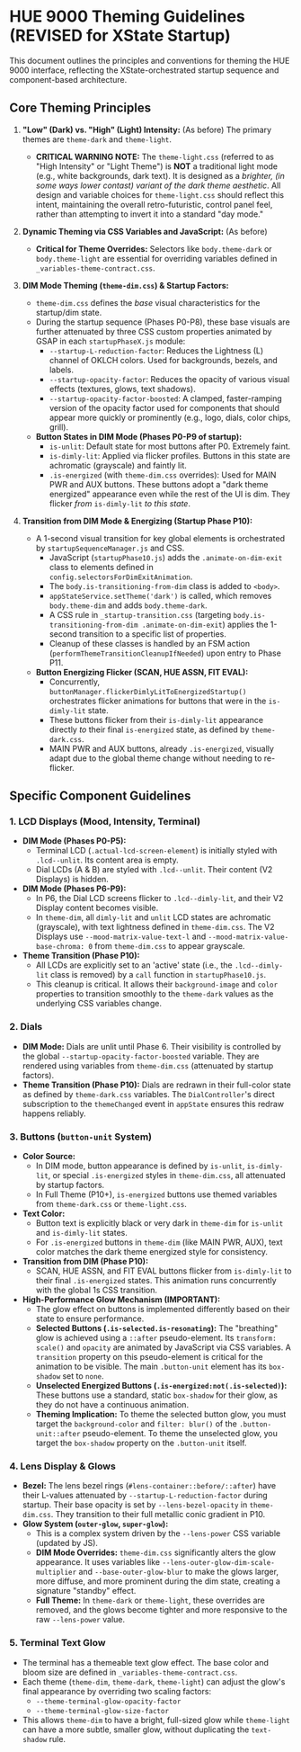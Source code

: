 # HUE 9000 Theming Guidelines (REVISED for XState Startup)

This document outlines the principles and conventions for theming the HUE 9000 interface, reflecting the XState-orchestrated startup sequence and component-based architecture.

## Core Theming Principles

1.  **"Low" (Dark) vs. "High" (Light) Intensity:** (As before) The primary themes are `theme-dark` and `theme-light`.
    *   **CRITICAL WARNING NOTE:** The `theme-light.css` (referred to as "High Intensity" or "Light Theme") is **NOT** a traditional light mode (e.g., white backgrounds, dark text). It is designed as a *brighter, (in some ways lower contast) variant of the dark theme aesthetic*. All design and variable choices for `theme-light.css` should reflect this intent, maintaining the overall retro-futuristic, control panel feel, rather than attempting to invert it into a standard "day mode."

2.  **Dynamic Theming via CSS Variables and JavaScript:** (As before)
    *   **Critical for Theme Overrides:** Selectors like `body.theme-dark` or `body.theme-light` are essential for overriding variables defined in `_variables-theme-contract.css`.

3.  **DIM Mode Theming (`theme-dim.css`) & Startup Factors:**
    *   `theme-dim.css` defines the *base* visual characteristics for the startup/dim state.
    *   During the startup sequence (Phases P0-P8), these base visuals are further attenuated by three CSS custom properties animated by GSAP in each `startupPhaseX.js` module:
        *   `--startup-L-reduction-factor`: Reduces the Lightness (L) channel of OKLCH colors. Used for backgrounds, bezels, and labels.
        *   `--startup-opacity-factor`: Reduces the opacity of various visual effects (textures, glows, text shadows).
        *   `--startup-opacity-factor-boosted`: A clamped, faster-ramping version of the opacity factor used for components that should appear more quickly or prominently (e.g., logo, dials, color chips, grill).
    *   **Button States in DIM Mode (Phases P0-P9 of startup):**
        *   `is-unlit`: Default state for most buttons after P0. Extremely faint.
        *   `is-dimly-lit`: Applied via flicker profiles. Buttons in this state are achromatic (grayscale) and faintly lit.
        *   `.is-energized` (with `theme-dim.css` overrides): Used for MAIN PWR and AUX buttons. These buttons adopt a "dark theme energized" appearance even while the rest of the UI is dim. They flicker *from* `is-dimly-lit` *to this state*.

4.  **Transition from DIM Mode & Energizing (Startup Phase P10):**
    *   A 1-second visual transition for key global elements is orchestrated by `startupSequenceManager.js` and CSS.
        *   JavaScript (`startupPhase10.js`) adds the `.animate-on-dim-exit` class to elements defined in `config.selectorsForDimExitAnimation`.
        *   The `body.is-transitioning-from-dim` class is added to `<body>`.
        *   `appStateService.setTheme('dark')` is called, which removes `body.theme-dim` and adds `body.theme-dark`.
        *   A CSS rule in `_startup-transition.css` (targeting `body.is-transitioning-from-dim .animate-on-dim-exit`) applies the 1-second transition to a specific list of properties.
        *   Cleanup of these classes is handled by an FSM action (`performThemeTransitionCleanupIfNeeded`) upon entry to Phase P11.
    *   **Button Energizing Flicker (SCAN, HUE ASSN, FIT EVAL):**
        *   Concurrently, `buttonManager.flickerDimlyLitToEnergizedStartup()` orchestrates flicker animations for buttons that were in the `is-dimly-lit` state.
        *   These buttons flicker from their `is-dimly-lit` appearance directly *to* their final `is-energized` state, as defined by `theme-dark.css`.
        *   MAIN PWR and AUX buttons, already `.is-energized`, visually adapt due to the global theme change without needing to re-flicker.

## Specific Component Guidelines

### 1. LCD Displays (Mood, Intensity, Terminal)
*   **DIM Mode (Phases P0-P5):**
    *   Terminal LCD (`.actual-lcd-screen-element`) is initially styled with `.lcd--unlit`. Its content area is empty.
    *   Dial LCDs (A & B) are styled with `.lcd--unlit`. Their content (V2 Displays) is hidden.
*   **DIM Mode (Phases P6-P9):**
    *   In P6, the Dial LCD screens flicker to `.lcd--dimly-lit`, and their V2 Display content becomes visible.
    *   In `theme-dim`, all `dimly-lit` and `unlit` LCD states are achromatic (grayscale), with text lightness defined in `theme-dim.css`. The V2 Displays use `--mood-matrix-value-text-l` and `--mood-matrix-value-base-chroma: 0` from `theme-dim.css` to appear grayscale.
*   **Theme Transition (Phase P10):**
    *   All LCDs are explicitly set to an 'active' state (i.e., the `.lcd--dimly-lit` class is removed) by a `call` function in `startupPhase10.js`.
    *   This cleanup is critical. It allows their `background-image` and `color` properties to transition smoothly to the `theme-dark` values as the underlying CSS variables change.

### 2. Dials
*   **DIM Mode:** Dials are unlit until Phase 6. Their visibility is controlled by the global `--startup-opacity-factor-boosted` variable. They are rendered using variables from `theme-dim.css` (attenuated by startup factors).
*   **Theme Transition (Phase P10):** Dials are redrawn in their full-color state as defined by `theme-dark.css` variables. The `DialController`'s direct subscription to the `themeChanged` event in `appState` ensures this redraw happens reliably.

### 3. Buttons (`button-unit` System)
*   **Color Source:**
    *   In DIM mode, button appearance is defined by `is-unlit`, `is-dimly-lit`, or special `.is-energized` styles in `theme-dim.css`, all attenuated by startup factors.
    *   In Full Theme (P10+), `is-energized` buttons use themed variables from `theme-dark.css` or `theme-light.css`.
*   **Text Color:**
    *   Button text is explicitly black or very dark in `theme-dim` for `is-unlit` and `is-dimly-lit` states.
    *   For `.is-energized` buttons in `theme-dim` (like MAIN PWR, AUX), text color matches the dark theme energized style for consistency.
*   **Transition from DIM (Phase P10):**
    *   SCAN, HUE ASSN, and FIT EVAL buttons flicker from `is-dimly-lit` to their final `.is-energized` states. This animation runs concurrently with the global 1s CSS transition.
*   **High-Performance Glow Mechanism (IMPORTANT):**
    *   The glow effect on buttons is implemented differently based on their state to ensure performance.
    *   **Selected Buttons (`.is-selected.is-resonating`):** The "breathing" glow is achieved using a `::after` pseudo-element. Its `transform: scale()` and `opacity` are animated by JavaScript via CSS variables. A `transition` property on this pseudo-element is critical for the animation to be visible. The main `.button-unit` element has its `box-shadow` set to `none`.
    *   **Unselected Energized Buttons (`.is-energized:not(.is-selected)`):** These buttons use a standard, static `box-shadow` for their glow, as they do not have a continuous animation.
    *   **Theming Implication:** To theme the selected button glow, you must target the `background-color` and `filter: blur()` of the `.button-unit::after` pseudo-element. To theme the unselected glow, you target the `box-shadow` property on the `.button-unit` itself.

### 4. Lens Display & Glows
*   **Bezel:** The lens bezel rings (`#lens-container::before/::after`) have their L-values attenuated by `--startup-L-reduction-factor` during startup. Their base opacity is set by `--lens-bezel-opacity` in `theme-dim.css`. They transition to their full metallic conic gradient in P10.
*   **Glow System (`outer-glow`, `super-glow`):**
    *   This is a complex system driven by the `--lens-power` CSS variable (updated by JS).
    *   **DIM Mode Overrides:** `theme-dim.css` significantly alters the glow appearance. It uses variables like `--lens-outer-glow-dim-scale-multiplier` and `--base-outer-glow-blur` to make the glows larger, more diffuse, and more prominent during the dim state, creating a signature "standby" effect.
    *   **Full Theme:** In `theme-dark` or `theme-light`, these overrides are removed, and the glows become tighter and more responsive to the raw `--lens-power` value.

### 5. Terminal Text Glow
*   The terminal has a themeable text glow effect. The base color and bloom size are defined in `_variables-theme-contract.css`.
*   Each theme (`theme-dim`, `theme-dark`, `theme-light`) can adjust the glow's final appearance by overriding two scaling factors:
    *   `--theme-terminal-glow-opacity-factor`
    *   `--theme-terminal-glow-size-factor`
*   This allows `theme-dim` to have a bright, full-sized glow while `theme-light` can have a more subtle, smaller glow, without duplicating the `text-shadow` rule.